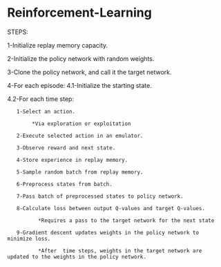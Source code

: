 # Reinforcement-Learning

STEPS:

1-Initialize replay memory capacity.

2-Initialize the policy network with random weights.

3-Clone the policy network, and call it the target network.

4-For each episode:
  4.1-Initialize the starting state.
  
  4.2-For each time step:
  
       1-Select an action.
       
            *Via exploration or exploitation
            
       2-Execute selected action in an emulator.
       
       3-Observe reward and next state.
       
       4-Store experience in replay memory.
       
       5-Sample random batch from replay memory.
       
       6-Preprocess states from batch.
       
       7-Pass batch of preprocessed states to policy network.
       
       8-Calculate loss between output Q-values and target Q-values.
       
              *Requires a pass to the target network for the next state
              
       9-Gradient descent updates weights in the policy network to minimize loss.
       
              *After  time steps, weights in the target network are updated to the weights in the policy network.
        
        
